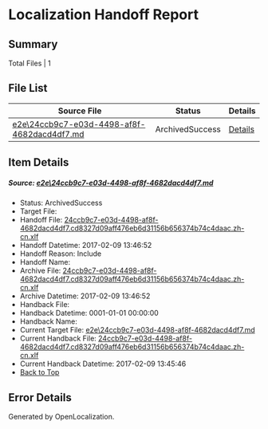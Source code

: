 # <a name='report-top'></a> Localization Handoff Report

## Summary
 Total Files | 1

## File List
 Source File | Status | Details 
 ----------- | ------ | ------- 
 [e2e\24ccb9c7-e03d-4498-af8f-4682dacd4df7.md](https://github.com/OpenLocalizationTestOrg/ol-test0/blob/243ee3f6d4d480fc7bb30bd8c2786872bdce81b5/e2e/24ccb9c7-e03d-4498-af8f-4682dacd4df7.md) | ArchivedSuccess | [Details](#0a76455b55d83bac2e1e8734dac678550ec2c9781)

## Item Details
##### <a name='0a76455b55d83bac2e1e8734dac678550ec2c9781'></a> Source: [e2e\24ccb9c7-e03d-4498-af8f-4682dacd4df7.md](https://github.com/OpenLocalizationTestOrg/ol-test0/blob/243ee3f6d4d480fc7bb30bd8c2786872bdce81b5/e2e/24ccb9c7-e03d-4498-af8f-4682dacd4df7.md)
* Status: ArchivedSuccess
* Target File: 
* Handoff File: [24ccb9c7-e03d-4498-af8f-4682dacd4df7.cd8327d09aff476eb6d31156b656374b74c4daac.zh-cn.xlf](https://github.com/OpenLocalizationTestOrg/ol-test0-handoff/blob/4671d5f4a5939a7c18a322b29ec245d111b8a1ca/ol-handoff/OpenLocalizationTestOrg/ol-test0-zhcn/shujia/ht/24ccb9c7-e03d-4498-af8f-4682dacd4df7.cd8327d09aff476eb6d31156b656374b74c4daac.zh-cn.xlf)
* Handoff Datetime: 2017-02-09 13:46:52
* Handoff Reason: Include
* Handoff Name: 
* Archive File: [24ccb9c7-e03d-4498-af8f-4682dacd4df7.cd8327d09aff476eb6d31156b656374b74c4daac.zh-cn.xlf](https://github.com/OpenLocalizationTestOrg/ol-test0-handoff/blob/83ecd66d184a2f5b5d6a1dbde222019267204bac/ol-archive/OpenLocalizationTestOrg/ol-test0-zhcn/shujia/ht/24ccb9c7-e03d-4498-af8f-4682dacd4df7.cd8327d09aff476eb6d31156b656374b74c4daac.zh-cn.xlf)
* Archive Datetime: 2017-02-09 13:46:52
* Handback File: 
* Handback Datetime: 0001-01-01 00:00:00
* Handback Name: 
* Current Target File: [e2e\24ccb9c7-e03d-4498-af8f-4682dacd4df7.md](https://github.com/OpenLocalizationTestOrg/ol-test0-zhcn/blob/efc2a64b0701486cb68ab7917e0dc2b473a67e37/e2e/24ccb9c7-e03d-4498-af8f-4682dacd4df7.md)
* Current Handback File: [24ccb9c7-e03d-4498-af8f-4682dacd4df7.cd8327d09aff476eb6d31156b656374b74c4daac.zh-cn.xlf](https://github.com/OpenLocalizationTestOrg/ol-test0-handback/blob/47e0f6bd54713abed50afdcbc56101f8dd78a2be/ol-handback/OpenLocalizationTestOrg/ol-test0-zhcn/shujia/ht/24ccb9c7-e03d-4498-af8f-4682dacd4df7.cd8327d09aff476eb6d31156b656374b74c4daac.zh-cn.xlf)
* Current Handback Datetime: 2017-02-09 13:45:46
* [Back to Top](#report-top)


## Error Details

Generated by OpenLocalization.
